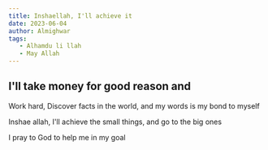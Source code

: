 ```yaml
---
title: Inshaellah, I'll achieve it
date: 2023-06-04
author: Almighwar
tags: 
   - Alhamdu li llah
   - May Allah
---
```


## I'll take money for good reason and 

Work hard, Discover facts in the world, and my words is my bond to myself

Inshae allah, I'll achieve the small things, and go to the  big ones

I pray to God to help me in my goal

<p style="display:none;">[7 figures](https://mike-s-site-278f.thinkific.com/order?ct=13c479b7-8387-4721-8cf7-cbcc90465eba)</p>
